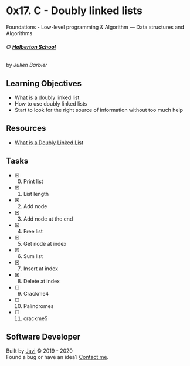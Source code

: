# 0x17. C - Doubly linked lists
Foundations - Low-level programming & Algorithm ― Data structures and Algorithms

###### :copyright: **[Holberton School](https://www.holbertonschool.com/)**
by _Julien Barbier_

## Learning Objectives
* What is a doubly linked list
* How to use doubly linked lists
* Start to look for the right source of information without too much help

## Resources
* [What is a Doubly Linked List](https://www.youtube.com/watch?v=k0pjD12bzP0)

## Tasks
* [x] 0. Print list
* [x] 1. List length
* [x] 2. Add node
* [x] 3. Add node at the end
* [x] 4. Free list
* [x] 5. Get node at index
* [x] 6. Sum list
* [x] 7. Insert at index
* [x] 8. Delete at index
* [ ] 9. Crackme4
* [ ] 10. Palindromes
* [ ] 11. crackme5

## Software Developer
Built by [Javi](https://github.com/javi0b01) :copyright: 2019 - 2020  
Found a bug or have an idea? [Contact me](https://www.linkedin.com/in/javi0b01/).
